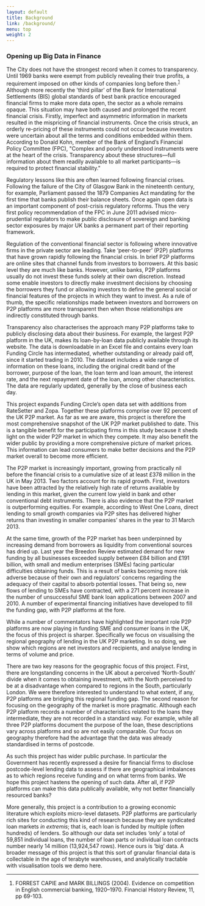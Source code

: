 ```yaml
---
layout: default
title: Background
link: /background/
menu: top
weight: 2
---
```


### Opening up Big Data in Finance
The City does not have the strongest record when it comes to transparency. Until 1969 banks were exempt from publicly revealing their true profits, a requirement imposed on other kinds of companies long before then.<sup><a href="#fn:1" rel="footnote">1</a></sup> Although more recently the 'third pillar' of the Bank for International Settlements (BIS) global standards of best bank practice encouraged financial firms to make more data open, the sector as a whole remains opaque. This situation may have both caused and prolonged the recent financial crisis. Firstly, imperfect and asymmetric information in markets resulted in the mispricing of financial instruments. Once the crisis struck, an orderly re-pricing of these instruments could not occur because investors were uncertain about all the terms and conditions embedded within them. According to Donald Kohn, member of the Bank of England’s Financial Policy Committee (FPC), "Complex and poorly understood instruments were at the heart of the crisis. Transparency about these structures—full information about them readily available to all market participants—is required to protect financial stability."

Regulatory lessons like this are often learned following financial crises. Following the failure of the City of Glasgow Bank in the nineteenth century, for example, Parliament passed the 1879 Companies Act mandating for the first time that banks publish their balance sheets.  Once again open data is an important component of post-crisis regulatory reforms. Thus the very first policy recommendation of the FPC in June 2011 advised micro-prudential regulators to make public disclosure of sovereign and banking sector exposures by major UK banks a permanent part of their reporting framework.  

Regulation of the conventional financial sector is following where innovative firms in the private sector are leading. Take ‘peer-to-peer’ (P2P) platforms that have grown rapidly following the financial crisis. In brief P2P platforms are online sites that channel funds from investors to borrowers. At this basic level they are much like banks. However, unlike banks, P2P platforms usually do not invest these funds solely at their own discretion.  Instead some enable investors to directly make investment decisions by choosing the borrowers they fund or allowing investors to define the general social or financial features of the projects in which they want to invest. As a rule of thumb, the specific relationships made between investors and borrowers on P2P platforms are more transparent then when those relationships are indirectly constituted through banks.

Transparency also characterises the approach many P2P platforms take to publicly disclosing data about their business. For example, the largest P2P platform in the UK, makes its loan-by-loan data publicly available through its website. The data is downloadable in an Excel file and contains every loan Funding Circle has intermediated, whether outstanding or already paid off, since it started trading in 2010. The dataset includes a wide range of information on these loans, including the original credit band of the borrower, purpose of the loan, the loan term and loan amount, the interest rate, and the next repayment date of the loan, among other characteristics. The data are regularly updated, generally by the close of business each day.

This project expands Funding Circle’s open data set with additions from RateSetter and Zopa. Together these platforms comprise over 92 percent of the UK P2P market.  As far as we are aware, this project is therefore the most comprehensive snapshot of the UK P2P market published to date. This is a tangible benefit for the participating firms in this study because it sheds light on the wider P2P market in which they compete. It may also benefit the wider public by providing a more comprehensive picture of market prices. This information can lead consumers to make better decisions and the P2P market overall to become more efficient.

The P2P market is increasingly important, growing from practically nil before the financial crisis to a cumulative size of at least £378 million in the UK in May 2013.  Two factors account for its rapid growth. First, investors have been attracted by the relatively high rate of returns available by lending in this market, given the current low yield in bank and other conventional debt instruments. There is also evidence that the P2P market is outperforming equities. For example, according to West One Loans, direct lending  to small growth companies via P2P sites has delivered higher returns than investing in smaller companies’ shares in the year to 31 March 2013.

At the same time, growth of the P2P market has been underpinned by increasing demand from borrowers as liquidity from conventional sources has dried up. Last year the Breedon Review estimated demand for new funding by all businesses exceeded supply between £84 billion and £191 billion,  with small and medium enterprises (SMEs) facing particular difficulties obtaining funds.  This is a result of banks becoming more risk adverse because of their own and regulators’ concerns regarding the adequacy of their capital to absorb potential losses. That being so, new flows of lending to SMEs have contracted, with a 271 percent increase in the number of unsuccessful SME bank loan applications between 2007 and 2010.  A number of experimental financing initiatives have developed to fill the funding gap, with P2P platforms at the fore.

While a number of commentators have highlighted the important role P2P platforms are now playing in funding SME and consumer loans in the UK, the focus of this project is sharper. Specifically we focus on visualising the regional geography of lending in the UK P2P marketing. In so doing, we show which regions are net investors and recipients, and analyse lending in terms of volume and price. 

There are two key reasons for the geographic focus of this project. First, there are longstanding concerns in the UK about a perceived ‘North-South’ divide when it comes to obtaining investment, with the North perceived to be at a disadvantage when compared to regions in the South, particularly London.  We were therefore interested to understand to what extent, if any, P2P platforms are bridging this regional funding gap. The second reason for focusing on the geography of the market is more pragmatic. Although each P2P platform records a number of characteristics related to the loans they intermediate, they are not recorded in a standard way. For example, while all three P2P platforms document the purpose of the loan, these descriptions vary across platforms and so are not easily comparable.  Our focus on geography therefore had the advantage that the data was already standardised in terms of postcode.

As such this project has wider public purchase. In particular the Government has recently expressed a desire for financial firms to disclose postcode-level lending data to assess if there are geographical imbalances as to which regions receive funding and on what terms from banks.  We hope this project hastens the opening of such data. After all, if P2P platforms can make this data publically available, why not better financially resourced banks?

More generally, this project is a contribution to a growing economic literature which exploits micro-level datasets.  P2P platforms are particularly rich sites for conducting this kind of research because they are syndicated loan markets *in extremis*; that is, each loan is funded by multiple (often hundreds) of lenders.  So although our data set includes ‘only’ a total of 59,851 individual loans, the number of loan parts or individual loan contracts number nearly 14 million (13,924,547 rows).  Hence ours is ‘big’ data. A broader message of this project is that this sort of granular financial data is collectable in the age of terabyte warehouses, and analytically tractable with visualisation tools we demo here.

<hr>
<ol><li id="fn:1">FORREST CAPIE and MARK BILLINGS (2004). Evidence on competition in English commercial banking, 1920–1970. Financial History Review, 11, pp 69-103.</li></ol>